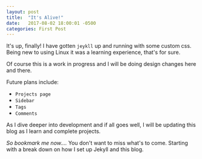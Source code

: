 ```yaml
---
layout: post
title:  "It's Alive!"
date:   2017-08-02 18:00:01 -0500
categories: First Post
---
```


It's up, finally! I have gotten `jeykll` up and running with some custom css. Being new to using Linux it was a learning experience, that's for sure.

Of course this is a work in progress and I will be doing design changes here and there.

Future plans include:
* `Projects page`
* `Sidebar`
* `Tags`
* `Comments`


As I dive deeper into development and if all goes well, I will be updating this blog as I learn and complete projects.

*So bookmark me now....* You don't want to miss what's to come. Starting with a break down on how I set up Jekyll and this blog.
